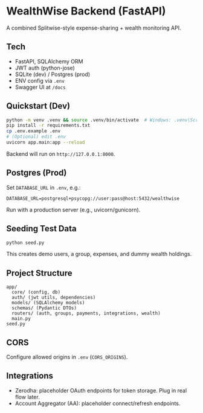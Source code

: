 # WealthWise Backend (FastAPI)

A combined Splitwise-style expense-sharing + wealth monitoring API.

## Tech
- FastAPI, SQLAlchemy ORM
- JWT auth (python-jose)
- SQLite (dev) / Postgres (prod)
- ENV config via `.env`
- Swagger UI at `/docs`

## Quickstart (Dev)
```bash
python -m venv .venv && source .venv/bin/activate  # Windows: .venv\Scripts\activate
pip install -r requirements.txt
cp .env.example .env
# (Optional) edit .env
uvicorn app.main:app --reload
```
Backend will run on `http://127.0.0.1:8000`.

## Postgres (Prod)
Set `DATABASE_URL` in `.env`, e.g.:
```
DATABASE_URL=postgresql+psycopg://user:pass@host:5432/wealthwise
```
Run with a production server (e.g., uvicorn/gunicorn).

## Seeding Test Data
```bash
python seed.py
```
This creates demo users, a group, expenses, and dummy wealth holdings.

## Project Structure
```
app/
  core/ (config, db)
  auth/ (jwt utils, dependencies)
  models/ (SQLAlchemy models)
  schemas/ (Pydantic DTOs)
  routers/ (auth, groups, payments, integrations, wealth)
  main.py
seed.py
```

## CORS
Configure allowed origins in `.env` (`CORS_ORIGINS`).

## Integrations
- Zerodha: placeholder OAuth endpoints for token storage. Plug in real flow later.
- Account Aggregator (AA): placeholder connect/refresh endpoints.

